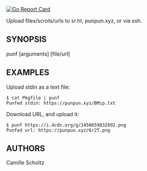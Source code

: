 [![Go Report Card](https://goreportcard.com/badge/github.com/onodera-punpun/punf)](https://goreportcard.com/report/github.com/onodera-punpun/punf)

Upload files/scrots/urls to sr.ht, punpun.xyz, or via ssh.


## SYNOPSIS

punf [arguments] [file/url]


## EXAMPLES

Upload stdin as a text file:
```
$ cat Pkgfile | punf
Punfed stdin: https://punpun.xyz/BMip.txt
```

Download URL, and upload it:
```
$ punf https://i.4cdn.org/g/1450659832892.png
Punfed url: https://punpun.xyz/6r2T.png
```


## AUTHORS

Camille Scholtz
